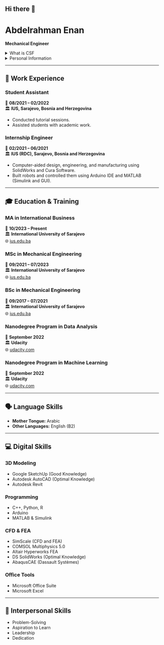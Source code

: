 ## Hi there 👋

<!--
**AbdelrahmanEnan/AbdelrahmanEnan** is a ✨ _special_ ✨ repository because its `README.md` (this file) appears on your GitHub profile.

Here are some ideas to get you started:

- 🔭 I’m currently working on ...
- 🌱 I’m currently learning ...
- 👯 I’m looking to collaborate on ...
- 🤔 I’m looking for help with ...
- 💬 Ask me about ...
- 📫 How to reach me: ...
- 😄 Pronouns: ...
- ⚡ Fun fact: ...

<details>
<summary>
Installation
</summary>

## Installation
</details>

-->
# Abdelrahman Enan
**Mechanical Engineer**
<details>
  <summary markdown='span'>What is CSF</summary>
</details>

<details>
  <summary>
    Personal Information
  </summary>
  ##  Personal Information
  📍 **Address:** Ferhat paše, Sokolovića, 71210, Sarajevo, Bosnia and Herzegovina  
  📧 **Email:** [a.enan7140@gmail.com](mailto:a.enan7140@gmail.com)  
  📞 **Phone:** (+387) 62475928  
  🔗 **GitHub:** [github.com/AbdelrahmanEnan](https://github.com/AbdelrahmanEnan)  
  🔗 **LinkedIn:** [linkedin.com/in/abdelrahman-enan-7405b6161](https://www.linkedin.com/in/abdelrahman-enan-7405b6161)  
  🎂 **Date of Birth:** 14/07/1997  
  🌍 **Nationality:** Egyptian  
</details>




---

## 🏢 Work Experience

### **Student Assistant**  
📅 **08/2021 – 02/2022**  
🏛️ **IUS, Sarajevo, Bosnia and Herzegovina**  
- Conducted tutorial sessions.
- Assisted students with academic work.

### **Internship Engineer**  
📅 **02/2021 – 06/2021**  
🏛️ **IUS (RDC), Sarajevo, Bosnia and Herzegovina**  
- Computer-aided design, engineering, and manufacturing using SolidWorks and Cura Software.
- Built robots and controlled them using Arduino IDE and MATLAB (Simulink and GUI).

---

## 🎓 Education & Training

### **MA in International Business**  
📅 **10/2023 – Present**  
🏛️ **International University of Sarajevo**  
🌐 [ius.edu.ba](http://www.ius.edu.ba/)

### **MSc in Mechanical Engineering**  
📅 **09/2021 – 07/2023**  
🏛️ **International University of Sarajevo**  
🌐 [ius.edu.ba](http://www.ius.edu.ba/)

### **BSc in Mechanical Engineering**  
📅 **09/2017 – 07/2021**  
🏛️ **International University of Sarajevo**  
🌐 [ius.edu.ba](http://www.ius.edu.ba/)

### **Nanodegree Program in Data Analysis**  
📅 **September 2022**  
🏛️ **Udacity**  
🌐 [udacity.com](https://www.udacity.com/)

### **Nanodegree Program in Machine Learning**  
📅 **September 2022**  
🏛️ **Udacity**  
🌐 [udacity.com](https://www.udacity.com/)

---

## 🗣 Language Skills

- **Mother Tongue:** Arabic  
- **Other Languages:** English (B2)  

---

## 💻 Digital Skills

### **3D Modeling**
- Google SketchUp (Good Knowledge)
- Autodesk AutoCAD (Optimal Knowledge)
- Autodesk Revit

### **Programming**
- C++, Python, R
- Arduino
- MATLAB & Simulink

### **CFD & FEA**
- SimScale (CFD and FEA)
- COMSOL Multiphysics 5.0
- Altair Hyperworks FEA
- DS SolidWorks (Optimal Knowledge)
- AbaqusCAE (Dassault Systèmes)

### **Office Tools**
- Microsoft Office Suite
- Microsoft Excel

---

## 🤝 Interpersonal Skills

- Problem-Solving
- Aspiration to Learn
- Leadership
- Dedication

